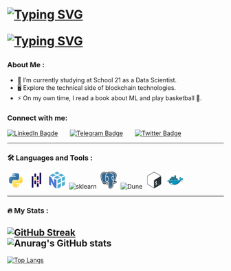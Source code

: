 <h1>
<p align='left'> 
   <a href="https://git.io/typing-svg"><img src="https://readme-typing-svg.herokuapp.com?font=Fira+Code&size=25&duration=1&pause=1000&color=F7F7F7&vCenter=true&repeat=false&width=435&height=25&lines=Hi+there%2C+I'm+Nick+Andrianov" alt="Typing SVG" /></a>
</p>
<!-- Typing SVG -->
<p align='left'> 
    <a href="https://git.io/typing-svg"><img src="https://readme-typing-svg.herokuapp.com?font=Fira+Code&pause=1000&color=F7F7F7&vCenter=true&width=435&lines=Beginner+machine+learning+engineer;Student+at+School+21;Crypto+enthusiast" alt="Typing SVG" /></a>
</p>
</h1>

### About Me :
- :telescope: I’m currently studying at School 21 as a Data Scientist.
- :desktop_computer: Explore the technical side of blockchain technologies.
- :zap: On my own time, I read a book about ML and play basketball 🏀.


<!-- Social icons section -->
### Connect with me:
<p id="badges" align="left"> 
  <a href="https://www.linkedin.com/in/niсk-andrianov-2b9298230/"><img src="https://cdn-icons-png.flaticon.com/128/10090/10090314.png" alt="LinkedIn Bagde" width="25"/></a>
   &#8287;&#8287;&#8287;&#8287;&#8287;
  <a href="https://t.me/Andrianov_nick"> <img src="https://cdn-icons-png.flaticon.com/128/2111/2111644.png" alt="Telegram Badge" width="25"/></a>
   &#8287;&#8287;&#8287;&#8287;&#8287;
  <a href="https://twitter.com/Andrianov_CC"><img src="https://cdn-icons-png.flaticon.com/128/10090/10090311.png" alt="Twitter Badge" width="25"/></a>
   &#8287;&#8287;&#8287;&#8287;&#8287;
</p> 
  

---

### :hammer_and_wrench: Languages and Tools :
<div>
  <img src="https://github.com/devicons/devicon/blob/master/icons/python/python-original.svg" title="Python" alt="Python" width="40" height="40"/>&nbsp;
  <img src="https://github.com/devicons/devicon/blob/master/icons/pandas/pandas-original.svg" title="Pandas" alt="pd" width="40" height="40"/>&nbsp;
  <img src="https://github.com/devicons/devicon/blob/master/icons/numpy/numpy-original.svg" title="Numpy" alt="np" width="40" height="40"/>&nbsp;
  <img src="https://github.com/scikit-learn/scikit-learn/blob/main/doc/logos/scikit-learn-logo-notext.png" title="Scikit-learn" alt="sklearn" width="65" height="40"/>&nbsp;
  <img src="https://github.com/devicons/devicon/blob/master/icons/postgresql/postgresql-original.svg" title="SQL" alt="SQL" width="40" height="40"/>&nbsp;
  <img src="https://dune.com/docs/resources/images/dune-vertical-logo.svg" title="Dune" alt="Dune" width="40" height="40"/>&nbsp;
  <img src="https://github.com/devicons/devicon/blob/master/icons/bash/bash-original.svg" title="Bash" alt="Bash" width="40" height="40"/>&nbsp;
  <img src="https://github.com/devicons/devicon/blob/master/icons/docker/docker-original.svg" title="Docker" alt="Docker" width="40" height="40"/>&nbsp;
</div>

---

### :fire: My Stats :

[![GitHub Streak](http://github-readme-streak-stats.herokuapp.com?user=TiroBite&theme=dark&hide_border=true&border_radius=5&card_width=500)](https://git.io/streak-stats)
<br />
![Anurag's GitHub stats](https://github-readme-stats.vercel.app/api?username=TiroBite&show_icons=true&theme=radical)
<br />
---
[![Top Langs](https://github-readme-stats.vercel.app/api/top-langs/?username=tirobite&layout=compact)](https://github.com/tirobite/github-readme-stats)







